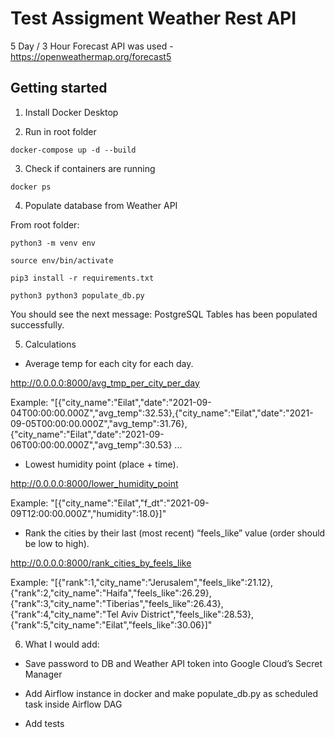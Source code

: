 # Test Assigment Weather Rest API

5 Day / 3 Hour Forecast API was used - https://openweathermap.org/forecast5

## Getting started

1. Install Docker Desktop

2. Run in root folder 

`docker-compose up -d --build`

3. Check if containers are running

`docker ps`

4. Populate database from Weather API

From root folder:

`python3 -m venv env`

`source env/bin/activate`

`pip3 install -r requirements.txt`

`python3 python3 populate_db.py`

You should see the next message: PostgreSQL Tables has been populated successfully.

5. Calculations

- Average temp for each city for each day.

http://0.0.0.0:8000/avg_tmp_per_city_per_day

Example: "[{\"city_name\":\"Eilat\",\"date\":\"2021-09-04T00:00:00.000Z\",\"avg_temp\":32.53},{\"city_name\":\"Eilat\",\"date\":\"2021-09-05T00:00:00.000Z\",\"avg_temp\":31.76},{\"city_name\":\"Eilat\",\"date\":\"2021-09-06T00:00:00.000Z\",\"avg_temp\":30.53} ...

- Lowest humidity point (place + time).

http://0.0.0.0:8000/lower_humidity_point

Example: "[{\"city_name\":\"Eilat\",\"f_dt\":\"2021-09-09T12:00:00.000Z\",\"humidity\":18.0}]"

- Rank the cities by their last (most recent) “feels_like” value (order
    should be low to high).

http://0.0.0.0:8000/rank_cities_by_feels_like

Example: "[{\"rank\":1,\"city_name\":\"Jerusalem\",\"feels_like\":21.12},{\"rank\":2,\"city_name\":\"Haifa\",\"feels_like\":26.29},{\"rank\":3,\"city_name\":\"Tiberias\",\"feels_like\":26.43},{\"rank\":4,\"city_name\":\"Tel Aviv District\",\"feels_like\":28.53},{\"rank\":5,\"city_name\":\"Eilat\",\"feels_like\":30.06}]"

6. What I would add:

- Save password to DB and Weather API token into Google Cloud’s Secret Manager

- Add Airflow instance in docker and make populate_db.py as scheduled task inside Airflow DAG

- Add tests

